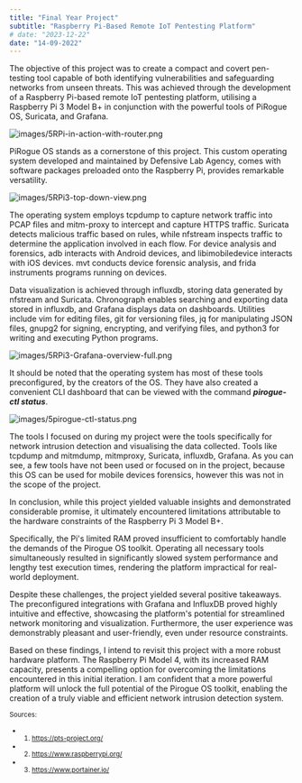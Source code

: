 ```yaml
---
title: "Final Year Project"
subtitle: "Raspberry Pi-Based Remote IoT Pentesting Platform"
# date: "2023-12-22"
date: "14-09-2022"
---
```


The objective of this project was to create a compact and covert pen-testing tool capable of both identifying vulnerabilities and safeguarding networks from unseen threats. This was achieved through the development of a Raspberry Pi-based remote IoT pentesting platform, utilising a Raspberry Pi 3 Model B+ in conjunction with the powerful tools of PiRogue OS, Suricata, and Grafana.

![images/5RPi-in-action-with-router.png](/images/5RPi-in-action-with-router.png)

PiRogue OS stands as a cornerstone of this project. This custom operating system developed and maintained by Defensive Lab Agency, comes with software packages preloaded onto the Raspberry Pi, provides remarkable versatility.

![images/5RPi3-top-down-view.png](/images/5RPi3-top-down-view.png)

The operating system employs tcpdump to capture network traffic into PCAP files and mitm-proxy to intercept and capture HTTPS traffic. Suricata detects malicious traffic based on rules, while nfstream inspects traffic to determine the application involved in each flow. For device analysis and forensics, adb interacts with Android devices, and libimobiledevice interacts with iOS devices. mvt conducts device forensic analysis, and frida instruments programs running on devices.

Data visualization is achieved through influxdb, storing data generated by nfstream and Suricata. Chronograph enables searching and exporting data stored in influxdb, and Grafana displays data on dashboards. Utilities include vim for editing files, git for versioning files, jq for manipulating JSON files, gnupg2 for signing, encrypting, and verifying files, and python3 for writing and executing Python programs.

![images/5RPi3-Grafana-overview-full.png](/images/5RPi3-Grafana-overview-full.png)

It should be noted that the operating system has most of these tools preconfigured, by the creators of the OS. They have also created a convenient CLI dashboard that can be viewed with the command ***pirogue-ctl status***.

![images/5pirogue-ctl-status.png](/images/5pirogue-ctl-status.png)

The tools I focused on during my project were the tools specifically for network intrusion detection and visualising the data collected. Tools like tcpdump and mitmdump, mitmproxy, Suricata, influxdb, Grafana. As you can see, a few tools have not been used or focused on in the project, because this OS can be used for mobile devices forensics, however this was not in the scope of the project.

In conclusion, while this project yielded valuable insights and demonstrated considerable promise, it ultimately encountered limitations attributable to the hardware constraints of the Raspberry Pi 3 Model B+.

Specifically, the Pi's limited RAM proved insufficient to comfortably handle the demands of the Pirogue OS toolkit. Operating all necessary tools simultaneously resulted in significantly slowed system performance and lengthy test execution times, rendering the platform impractical for real-world deployment.

Despite these challenges, the project yielded several positive takeaways. The preconfigured integrations with Grafana and InfluxDB proved highly intuitive and effective, showcasing the platform's potential for streamlined network monitoring and visualization. Furthermore, the user experience was demonstrably pleasant and user-friendly, even under resource constraints.

Based on these findings, I intend to revisit this project with a more robust hardware platform. The Raspberry Pi Model 4, with its increased RAM capacity, presents a compelling option for overcoming the limitations encountered in this initial iteration. I am confident that a more powerful platform will unlock the full potential of the Pirogue OS toolkit, enabling the creation of a truly viable and efficient network intrusion detection system.









 

<small>Sources:
- 1. https://pts-project.org/
- 2. https://www.raspberrypi.org/
- 3. https://www.portainer.io/



</small>